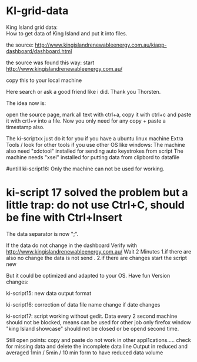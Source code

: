 # KI-grid-data
King Island grid data:  
How to get data of King Island and put it into files.

the source:
http://www.kingislandrenewableenergy.com.au/kiapp-dashboard/dashboard.html

the source was  found this way:
start http://www.kingislandrenewableenergy.com.au/

copy this to your local machine

Here search or ask a good friend like i did. Thank you Thorsten.

The idea now is:

open the source page, mark all text with ctrl+a, copy it with ctrl+c and paste it with crtl+v into a file.
Now you only need for any copy + paste a timestamp also.

The ki-scriptxx just do it for you  if you have a ubuntu linux machine
Extra Tools / look for other tools if you use other OS like windows:
The machine also need "xdotool" installed for sending auto keystrokes from script
The machine needs "xsel" installed for putting data from clipbord to datafile

#untill ki-script16: Only the machine can not be used for working. 
# ki-script 17 solved the problem but a little trap: do not use Ctrl+C, should be fine with Ctrl+Insert
The data separator is now ";".

If the data do not change in the  dashboard 
Verify with http://www.kingislandrenewableenergy.com.au/ 
Wait 2 Minutes
1.if there are also no change the data is not send .
2.if there are changes start the script new


But it could be optimized and adapted to your OS.
Have fun
Version changes:

ki-script15:
new data output format

ki-script16:
correction of data file name change if date changes

ki-script17:
script working without gedit.
Data every 2 second
machine should not be blocked, means can be used for other job
only firefox window "king Island showcase" should not be closed or be opend second time. 

Still open points:
copy and paste do not work in other appl1cations.....
check for missing data and delete the incomplete data line
Output in reduced and averaged 1min / 5min / 10 min form to have reduced data volume

 
 





 
